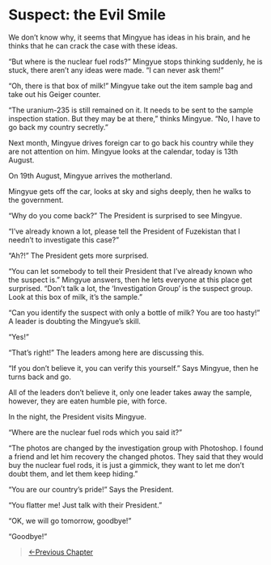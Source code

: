 # Suspect: the Evil Smile

We don’t know why, it seems that Mingyue has ideas in his brain, and he thinks that he can crack the case with these ideas.

“But where is the nuclear fuel rods?” Mingyue stops thinking suddenly, he is stuck, there aren’t any ideas were made. “I can never ask them!”

“Oh, there is that box of milk!” Mingyue take out the item sample bag and take out his Geiger counter.

“The uranium-235 is still remained on it. It needs to be sent to the sample inspection station. But they may be at there,” thinks Mingyue. “No, I have to go back my country secretly.”

Next month, Mingyue drives foreign car to go back his country while they are not attention on him. Mingyue looks at the calendar, today is 13th August.

On 19th August, Mingyue arrives the motherland.

Mingyue gets off the car, looks at sky and sighs deeply, then he walks to the government.

“Why do you come back?” The President is surprised to see Mingyue.

“I’ve already known a lot, please tell the President of Fuzekistan that I needn’t to investigate this case?”

“Ah?!” The President gets more surprised.

“You can let somebody to tell their President that I’ve already known who the suspect is.” Mingyue answers, then he lets everyone at this place get surprised. “Don’t talk a lot, the ‘Investigation Group’ is the suspect group. Look at this box of milk, it’s the sample.”

“Can you identify the suspect with only a bottle of milk? You are too hasty!” A leader is doubting the Mingyue’s skill.

“Yes!”

“That’s right!” The leaders among here are discussing this.

“If you don’t believe it, you can verify this yourself.” Says Mingyue, then he turns back and go.

All of the leaders don’t believe it, only one leader takes away the sample, however, they are eaten humble pie, with force.

In the night, the President visits Mingyue.

“Where are the nuclear fuel rods which you said it?”

“The photos are changed by the investigation group with Photoshop. I found a friend and let him recovery the changed photos. They said that they would buy the nuclear fuel rods, it is just a gimmick, they want to let me don’t doubt them, and let them keep hiding.”

“You are our country’s pride!” Says the President.

“You flatter me! Just talk with their President.”

“OK, we will go tomorrow, goodbye!”

“Goodbye!”

> [←Previous Chapter](/detective/part2/chapter2.md)
